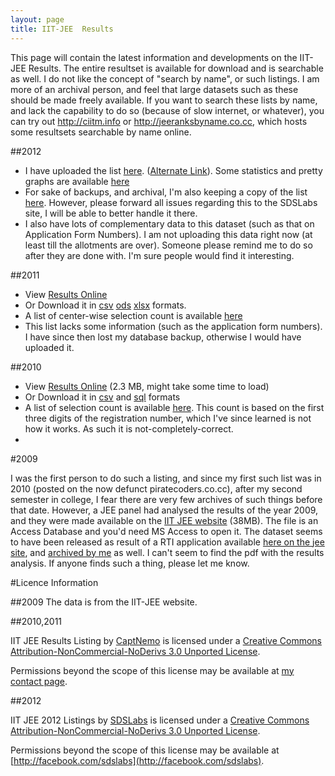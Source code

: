 ```yaml
---
layout: page
title: IIT-JEE  Results
---
```


This page will contain the latest information and developments on the IIT-JEE Results. The entire resultset is available for download and is searchable as well. I do not like the concept of "search by name", or such listings. I am more of an archival person, and feel that large datasets such as these should be made freely available. If you want to search these lists by name, and lack the capability to do so (because of slow internet, or whatever), you can try out <http://ciitm.info> or <http://jeeranksbyname.co.cc>, which hosts some resultsets searchable by name online. 

##2012

  * I have uploaded the list [here](http://jee.sdslabs.co). ([Alternate Link](http://goo.gl/S8b5A)). Some statistics and pretty graphs are available [here](http://jee.sdslabs.co/graph/)
  * For sake of backups, and archival, I'm also keeping a copy of the list [here](2012.html). However, please forward all issues regarding this to the SDSLabs site, I will be able to better handle it there.
  * I also have lots of complementary data to this dataset (such as that on Application Form Numbers). I am not uploading this data right now (at least till the allotments are over). Someone please remind me to do so after they are done with. I'm sure people would find it interesting.

##2011

  * View [Results Online](./2011.html)
  * Or Download it in [csv](./2011.csv) [ods](./2011.ods) [xlsx](2011.xlsx) formats.
  * A list of center-wise selection count is available [here](./center.html)
  * This list lacks some information (such as the application form numbers). I have since then lost my database backup, otherwise I would have uploaded it.

##2010

  * View [Results Online](./2010.html) (2.3 MB, might take some time to load)
  * Or Download it in [csv](./2010.csv) and [sql](./2010.sql) formats
  * A list of selection count is available [here](./2010.center.html). This count is based on the first three digits of the registration number, which I've since learned is not how it works. As such it is not-completely-correct.
  * 

#2009

I was the first person to do such a listing, and since my first such list was in 2010 (posted on the now defunct piratecoders.co.cc), after my second semester in college, I fear there are very few archives of such things before that date. However, a JEE panel had analysed the results of the year 2009, and they were made available on the [IIT JEE website](http://jee.iitr.ernet.in/images/jee2009.mdb) (38MB). The file is an Access Database and you'd need MS Access to open it. The dataset seems to have been released as result of a RTI application available [here on the jee site](http://jee.iitr.ernet.in/images/SG-06112009-10.pdf), and [archived by me](SG-06112009-10.pdf) as well. I can't seem to find the pdf with the results analysis. If anyone finds such a thing, please let me know.

#Licence Information

##2009
The data is from the IIT-JEE website. 

##2010,2011

IIT JEE Results Listing by [CaptNemo](http://captnemo.in/) is licensed under a [Creative Commons Attribution-NonCommercial-NoDerivs 3.0 Unported License](http://creativecommons.org/licenses/by-nc-nd/3.0/).

Permissions beyond the scope of this license may be available at [my contact page](http://captnemo.in/contact). 

##2012

IIT JEE 2012 Listings by [SDSLabs](http://jee.sdslabs.co/) is licensed under a [Creative Commons Attribution-NonCommercial-NoDerivs 3.0 Unported License](http://creativecommons.org/licenses/by-nc-nd/3.0/).

Permissions beyond the scope of this license may be available at [http://facebook.com/sdslabs](http://facebook.com/sdslabs). 
